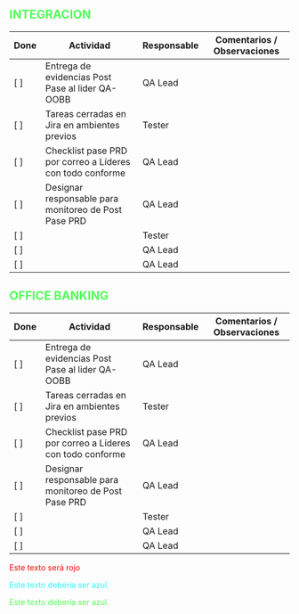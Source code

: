 ## <span style="color:rgb(81,253,89);">INTEGRACION</span>

| Done | Actividad                                                 | Responsable | Comentarios / Observaciones |
| ---- | --------------------------------------------------------- | ----------- | --------------------------- |
| [  ] | Entrega de evidencias Post Pase al lider QA-OOBB          | QA Lead     |                             |
| [  ] | Tareas cerradas en Jira en ambientes previos              | Tester      |                             |
| [  ] | Checklist pase PRD por correo a Líderes con todo conforme | QA Lead     |                             |
| [  ] | Designar responsable para monitoreo de Post Pase PRD      | QA Lead     |                             |
| [  ] |                                                           | Tester      |                             |
| [  ] |                                                           | QA Lead     |                             |
| [  ] |                                                           | QA Lead     |                             |


## <span style="color:rgb(81,253,89);">OFFICE BANKING</span>

| Done | Actividad                                                 | Responsable | Comentarios / Observaciones |
| ---- | --------------------------------------------------------- | ----------- | --------------------------- |
| [  ] | Entrega de evidencias Post Pase al lider QA-OOBB          | QA Lead     |                             |
| [  ] | Tareas cerradas en Jira en ambientes previos              | Tester      |                             |
| [  ] | Checklist pase PRD por correo a Líderes con todo conforme | QA Lead     |                             |
| [  ] | Designar responsable para monitoreo de Post Pase PRD      | QA Lead     |                             |
| [  ] |                                                           | Tester      |                             |
| [  ] |                                                           | QA Lead     |                             |
| [  ] |                                                           | QA Lead     |                             |



<span style="color:red;">Este texto será rojo</span>
<p style="color:rgb(40,248,255);">Este texto debería ser azul.</p>

<span style="color:rgb(81,253,89);">Este texto debería ser azul.</span>
